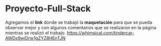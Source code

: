 # Proyecto-Full-Stack

Agregamos el **link** donde se trabajó la **maquetación** para que se pueda observar mejor y con algunos comentarios que se realizaron en la página mientras se realizó el trabajo.
https://whimsical.com/tindercar-AWDx9wjDrw1gZYZ8HEnTJN
